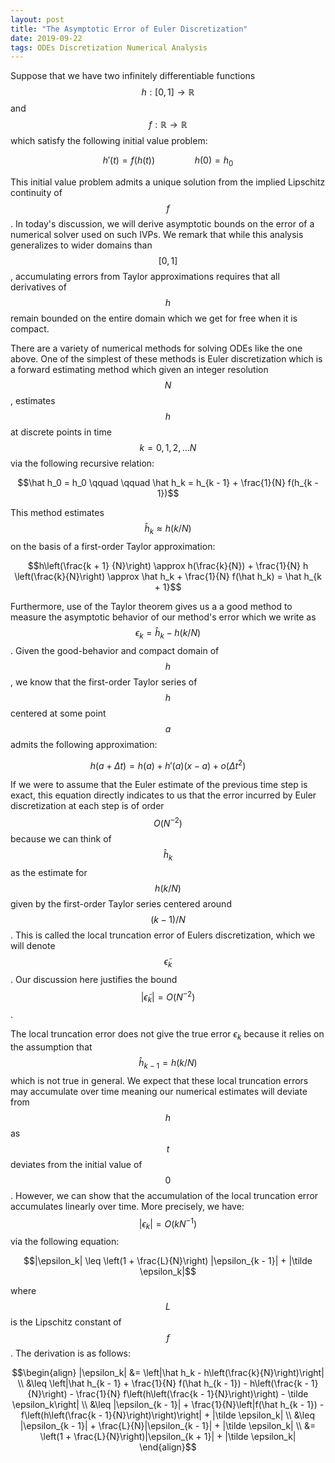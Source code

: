 ```yaml
---
layout: post
title: "The Asymptotic Error of Euler Discretization"
date: 2019-09-22
tags: ODEs Discretization Numerical Analysis
---
```


Suppose that we have two infinitely differentiable functions $$h: [0,1] \rightarrow \mathbb{R}$$ and $$f: \mathbb{R} \rightarrow \mathbb{R}$$ which satisfy the following initial value problem:

$$h'(t) = f(h(t)) \qquad \qquad  h(0) = h_0$$

This initial value problem admits a unique solution from the implied Lipschitz continuity of $$f$$. In today's discussion, we will derive asymptotic bounds on the error of a numerical solver used on such IVPs. We remark that while this analysis generalizes to wider domains than $$[0,1]$$, accumulating errors from Taylor approximations requires that all derivatives of $$h$$ remain bounded on the entire domain which we get for free when it is compact.

There are a variety of numerical methods for solving ODEs like the one above. One of the simplest of these methods is Euler discretization which is a forward estimating method which given an integer resolution $$N$$, estimates $$h$$ at discrete points in time $$k = 0, 1, 2, \ldots N$$ via the following recursive relation:

$$\hat h_0 = h_0 \qquad \qquad \hat h_k = h_{k - 1} + \frac{1}{N} f(h_{k - 1})$$

This method estimates $$\hat h_k \approx h(k/N)$$ on the basis of a first-order Taylor approximation:

$$h\left(\frac{k + 1} {N}\right) \approx h(\frac{k}{N}) + \frac{1}{N} h \left(\frac{k}{N}\right) \approx \hat h_k + \frac{1}{N} f(\hat h_k) = \hat h_{k + 1}$$

Furthermore, use of the Taylor theorem gives us a a good method to measure the asymptotic behavior of our method's error which we write as $$\epsilon_k = \hat h_k - h(k / N)$$. Given the good-behavior and compact domain of $$h$$, we know  that the first-order Taylor series of $$h$$ centered at some point $$a$$ admits the following approximation:

$$h(a + \Delta t) = h(a) + h'(a) (x - a) + o(\Delta t^2)$$

If we were to assume that the Euler estimate of the previous time step is exact, this equation directly indicates to us that the error incurred by Euler discretization at each step is of order $$O(N^{-2})$$ because we can think of $$\hat h_k$$ as the estimate for $$h(k / N)$$ given by the first-order Taylor series centered around $$({k - 1}) / N$$. This is called the local truncation error of Eulers discretization, which we will denote $$\tilde\epsilon_k$$. Our discussion here justifies the bound $$|\tilde\epsilon_k| = O(N^{-2})$$.

The local truncation error does not give the true error $\epsilon_k$ because it relies on the assumption that $$\hat h_{k-1} = h(k / N)$$ which is not true in general. We expect that these local truncation errors may accumulate over time meaning our numerical estimates will deviate from $$h$$ as $$t$$ deviates from the initial value of $$0$$. However, we can show that the accumulation of the local truncation error accumulates linearly over time. More precisely, we have: $$|\epsilon_k| = O(k N^{-1})$$ via the following equation:

$$|\epsilon_k| \leq \left(1 + \frac{L}{N}\right) |\epsilon_{k - 1}| + |\tilde \epsilon_k|$$

where $$L$$ is the Lipschitz constant of $$f$$. The derivation is as follows:

$$\begin{align}
|\epsilon_k| &= \left|\hat h_k - h\left(\frac{k}{N}\right)\right| \\
&\leq \left|\hat h_{k - 1} + \frac{1}{N} f(\hat h_{k - 1}) - h\left(\frac{k - 1} {N}\right) - \frac{1}{N} f\left(h\left(\frac{k - 1}{N}\right)\right) - \tilde \epsilon_k\right| \\
&\leq |\epsilon_{k - 1}| + \frac{1}{N}\left|f(\hat h_{k - 1}) - f\left(h\left(\frac{k - 1}{N}\right)\right)\right| + |\tilde \epsilon_k| \\
&\leq |\epsilon_{k - 1}| + \frac{L}{N}|\epsilon_{k - 1}| + |\tilde \epsilon_k| \\
&= \left(1 + \frac{L}{N}\right)|\epsilon_{k + 1}| + |\tilde \epsilon_k|
\end{align}$$
